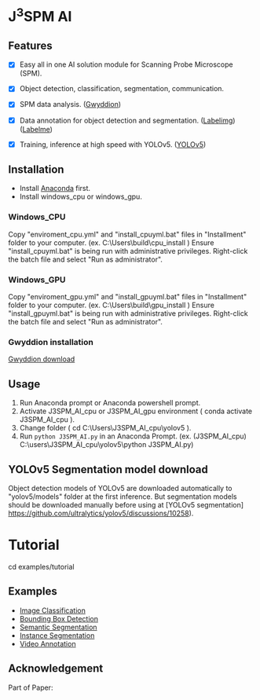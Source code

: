 # J<sup>3</sup>SPM AI

## Features

- [x] Easy all in one AI solution module for Scanning Probe Microscope (SPM).
- [x] Object detection, classification, segmentation, communication.
- [x] SPM data analysis. ([Gwyddion](https://gwyddion.net))
- [x] Data annotation for object detection and segmentation. ([Labelimg](https://github.com/HumanSignal/labelImg)) ([Labelme](https://github.com/labelmeai/labelme))
- [x] Training, inference at high speed with YOLOv5. ([YOLOv5](https://github.com/ultralytics/yolov5))


## Installation

- Install [Anaconda](https://https://www.anaconda.com/download/success) first.
- Install windows_cpu or windows_gpu.

### Windows_CPU

Copy "enviroment_cpu.yml" and "install_cpuyml.bat" files in "Installment" folder to your computer. (ex. C:\Users\build\cpu_install )
Ensure "install_cpuyml.bat" is being run with administrative privileges. Right-click the batch file and select "Run as administrator".

### Windows_GPU

Copy "enviroment_gpu.yml" and "install_gpuyml.bat" files in "Installment" folder to your computer. (ex. C:\Users\build\gpu_install )
Ensure "install_gpuyml.bat" is being run with administrative privileges. Right-click the batch file and select "Run as administrator".

### Gwyddion installation

[Gwyddion download](http://gwyddion.net/download.php)

## Usage
1. Run Anaconda prompt or Anaconda powershell prompt.
2. Activate J3SPM_AI_cpu or J3SPM_AI_gpu environment ( conda activate J3SPM_AI_cpu ).
3. Change folder ( cd C:\Users\J3SPM_AI_cpu\yolov5 ).
4. Run `python J3SPM_AI.py` in an Anaconda Prompt.
  (ex. (J3SPM_AI_cpu) C:\users\J3SPM_AI_cpu\yolov5\python J3SPM_AI.py)

## YOLOv5 Segmentation model download 
Object detection models of YOLOv5 are downloaded automatically to "yolov5/models" folder at the first inference.
But segmentation models should be downloaded manually before using at [YOLOv5 segmentation] https://github.com/ultralytics/yolov5/discussions/10258).

# Tutorial 
cd examples/tutorial

## Examples

* [Image Classification](examples/classification)
* [Bounding Box Detection](examples/bbox_detection)
* [Semantic Segmentation](examples/semantic_segmentation)
* [Instance Segmentation](examples/instance_segmentation)
* [Video Annotation](examples/video_annotation)

## Acknowledgement

Part of Paper: 
